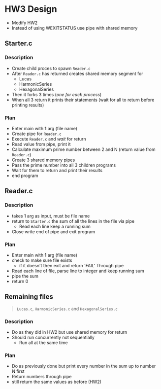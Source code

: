 <!--
    File: design.md
    Creator: Ernest M Duckworth IV
    Created: Thursday Feb 17 2022 at 10:40:03 AM
    For: HW3
    Description: Design file for HW3
-->
# HW3 Design
- Modify HW2
- Instead of using WEXITSTATUS use pipe with shared memory

## Starter.c 
### Description 
- Create child proces to spawn `Reader.c`
- After `Reader.c` has returned creates shared memory segment for 
   - Lucas
   - HarmonicSeries
   - HexagonalSeries
- Then it forks 3 times (*one for each process*)
- When all 3 return it prints their statements (wait for all to return before printing results)

### Plan
- Enter main with **1** arg (file name)
- Create pipe for `Reader.c`
- Execute `Reader.c` and *wait* for return
- Read value from pipe, print it
- Calculate maximum prime number between 2 and N (return value from `Reader.c`)
- Create 3 shared memory pipes
- Pass the prime number into all 3 children programs 
- Wait for them to return and print their results
- end program



## Reader.c
### Description 
- takes 1 arg as input, must be file name
- return to `Starter.c` the sum of all the lines in the file via pipe
   - Read each line keep a running sum
- Close write end of pipe and exit program

### Plan 
- Enter main with **1** arg (file name)
- check to make sure file exists
   - if it doesn't then exit and return 'FAIL' Through pipe
- Read each line of file, parse line to integer and keep running sum
- pipe the sum
- return 0


## Remaining files
> `Lucas.c`, `HarmonicSeries.c` and `HexagonalSeries.c`
### Description 
- Do as they did in HW2 but use shared memory for return
- Should run concurrently not sequentially
   - Run all at the same time

### Plan 
- Do as previously done but print every number in the sum up to number N first
- Return numbers through pipe
- still return the same values as before (HW2)
